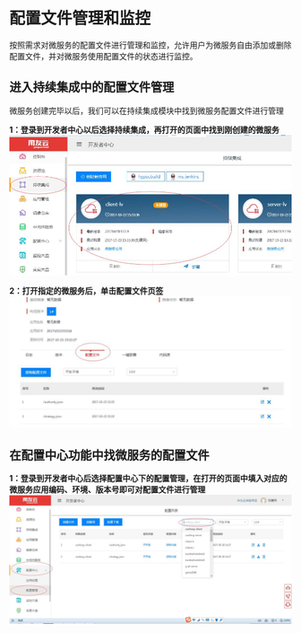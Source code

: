 # 配置文件管理和监控

按照需求对微服务的配置文件进行管理和监控，允许用户为微服务自由添加或删除配置文件，并对微服务使用配置文件的状态进行监控。


## 进入持续集成中的配置文件管理

微服务创建完毕以后，我们可以在持续集成模块中找到微服务配置文件进行管理

**1：登录到开发者中心以后选择持续集成，再打开的页面中找到刚创建的微服务**
![](image/1.jpg)

**2：打开指定的微服务后，单击配置文件页签**
![](image/2.jpg)


## 在配置中心功能中找微服务的配置文件

**1：登录到开发者中心后选择配置中心下的配置管理，在打开的页面中填入对应的微服务应用编码、环境、版本号即可对配置文件进行管理**
![](image/3.jpg)


